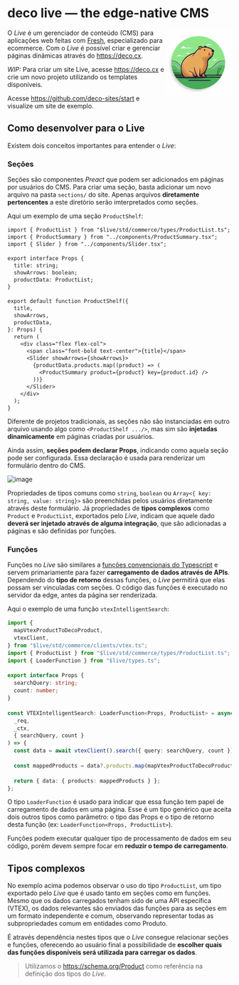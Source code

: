 # deco live — the edge-native CMS

<img align="right" src="/assets/logo.svg" height="150px" alt="The Deco Framework logo: A capybara in its natural habitat">

O _Live_ é um gerenciador de conteúdo (CMS) para aplicações web feitas com
[Fresh](https://fresh.deno.dev), especializado para ecommerce. Com o _Live_ é
possível criar e gerenciar páginas dinâmicas através do https://deco.cx.

_WIP:_ Para criar um site Live, acesse https://deco.cx e crie um novo projeto
utilizando os templates disponíveis.

Acesse https://github.com/deco-sites/start e visualize um site de exemplo.

## Como desenvolver para o Live

Existem dois conceitos importantes para entender o _Live_:

### Seções

Seções são componentes _Preact_ que podem ser adicionados em páginas por
usuários do CMS. Para criar uma seção, basta adicionar um novo arquivo na pasta
`sections/` do site. Apenas arquivos **diretamente pertencentes** a este
diretório serão imterpretados como seções.

Aqui um exemplo de uma seção `ProductShelf`:

```tsx
import { ProductList } from "$live/std/commerce/types/ProductList.ts";
import { ProductSummary } from "../components/ProductSummary.tsx";
import { Slider } from "../components/Slider.tsx";

export interface Props {
  title: string;
  showArrows: boolean;
  productData: ProductList;
}

export default function ProductShelf({
  title,
  showArrows,
  productData,
}: Props) {
  return (
    <div class="flex flex-col">
      <span class="font-bold text-center">{title}</span>
      <Slider showArrows={showArrows}>
        {productData.products.map((product) => (
          <ProductSummary product={product} key={product.id} />
        ))}
      </Slider>
    </div>
  );
}
```

Diferente de projetos tradicionais, as seções não são instanciadas em outro
arquivo usando algo como `<ProductShelf .../>`, mas sim são **injetadas
dinamicamente** em páginas criadas por usuários.

Ainda assim, **seções podem declarar Props**, indicando como aquela seção pode
ser configurada. Essa declaração é usada para renderizar um formulário dentro do
CMS.

<img width="319" alt="image" src="https://user-images.githubusercontent.com/18706156/201562065-462e591d-9ef7-4fcc-a1e0-34944725613c.png">

Propriedades de tipos comuns como `string`, `boolean` ou
`Array<{ key: string, value: string}>` são preenchidas pelos usuários
diretamente através deste formulário. Já propriedades de **tipos complexos**
como `Product` e `ProductList`, exportados pelo _Live_, indicam que aquele dado
**deverá ser injetado através de alguma integração**, que são adicionadas a
páginas e são definidas por funções.

### Funções

Funções no _Live_ são similares a
[funções convencionais do Typescript](https://www.typescriptlang.org/docs/handbook/2/everyday-types.html#functions)
e servem primariamente para fazer **carregamento de dados através de APIs**.
Dependendo do **tipo de retorno** dessas funções, o _Live_ permitirá que elas
possam ser vinculadas com seções. O código das funções é executado no servidor
da edge, antes da página ser renderizada.

Aqui o exemplo de uma função `vtexIntelligentSearch`:

```typescript
import {
  mapVtexProductToDecoProduct,
  vtexClient,
} from "$live/std/commerce/clients/vtex.ts";
import { ProductList } from "$live/std/commerce/types/ProductList.ts";
import { LoaderFunction } from "$live/types.ts";

export interface Props {
  searchQuery: string;
  count: number;
}

const VTEXIntelligentSearch: LoaderFunction<Props, ProductList> = async (
  _req,
  _ctx,
  { searchQuery, count }
) => {
  const data = await vtexClient().search({ query: searchQuery, count });

  const mappedProducts = data?.products.map(mapVtexProductToDecoProduct);

  return { data: { products: mappedProducts } };
};
```

O tipo `LoaderFunction` é usado para indicar que essa função tem papel de
carregamento de dados em uma página. Esse é um tipo genérico que aceita dois
outros tipos como parâmetro: o tipo das Props e o tipo de retorno desta função
(ex: `LoaderFunction<Props, ProductList>`).

Funções podem executar qualquer tipo de processamento de dados em seu código,
porém devem sempre focar em **reduzir o tempo de carregamento**.

## Tipos complexos

No exemplo acima podemos observar o uso do tipo `ProductList`, um tipo exportado
pelo _Live_ que é usado tanto em seções como em funções. Mesmo que os dados
carregados tenham sido de uma API específica (VTEX), os dados relevantes são
enviados das funções para as seções em um formato independente e comum,
observando representar todas as subpropriedades comum em entidades como Produto.

É através dependência nestes tipos que o _Live_ consegue relacionar seções e
funções, oferecendo ao usuário final a possibilidade de **escolher quais das
funções disponíveis será utilizada para carregar os dados**.

> Utilizamos o https://schema.org/Product como referência na definição dos tipos
> do _Live_.
